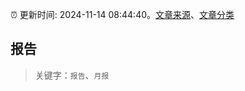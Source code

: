 :alarm_clock: 更新时间: 2024-11-14 08:44:40。[文章来源](/README.md)、[文章分类](/TAGS.md)

## 报告


> 关键字：`报告`、`月报`



